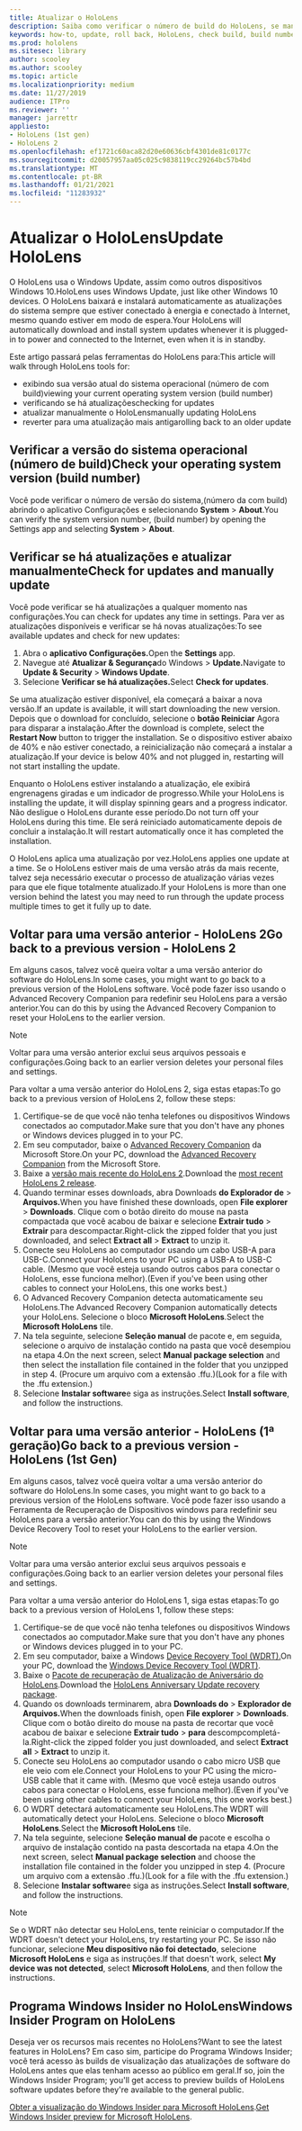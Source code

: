 ```yaml
---
title: Atualizar o HoloLens
description: Saiba como verificar o número de build do HoloLens, se manter atualizado com as atualizações de dispositivo, ingressar no Programa Insiders e reverter as atualizações.
keywords: how-to, update, roll back, HoloLens, check build, build number
ms.prod: hololens
ms.sitesec: library
author: scooley
ms.author: scooley
ms.topic: article
ms.localizationpriority: medium
ms.date: 11/27/2019
audience: ITPro
ms.reviewer: ''
manager: jarrettr
appliesto:
- HoloLens (1st gen)
- HoloLens 2
ms.openlocfilehash: ef1721c60aca82d20e60636cbf4301de81c0177c
ms.sourcegitcommit: d20057957aa05c025c9838119cc29264bc57b4bd
ms.translationtype: MT
ms.contentlocale: pt-BR
ms.lasthandoff: 01/21/2021
ms.locfileid: "11283932"
---
```

# <span data-ttu-id="b7556-104">Atualizar o HoloLens</span><span class="sxs-lookup"><span data-stu-id="b7556-104">Update HoloLens</span></span>

<span data-ttu-id="b7556-105">O HoloLens usa o Windows Update, assim como outros dispositivos Windows 10.</span><span class="sxs-lookup"><span data-stu-id="b7556-105">HoloLens uses Windows Update, just like other Windows 10 devices.</span></span> <span data-ttu-id="b7556-106">O HoloLens baixará e instalará automaticamente as atualizações do sistema sempre que estiver conectado à energia e conectado à Internet, mesmo quando estiver em modo de espera.</span><span class="sxs-lookup"><span data-stu-id="b7556-106">Your HoloLens will automatically download and install system updates whenever it is plugged-in to power and connected to the Internet, even when it is in standby.</span></span>

<span data-ttu-id="b7556-107">Este artigo passará pelas ferramentas do HoloLens para:</span><span class="sxs-lookup"><span data-stu-id="b7556-107">This article will walk through HoloLens tools for:</span></span>

- <span data-ttu-id="b7556-108">exibindo sua versão atual do sistema operacional (número de com build)</span><span class="sxs-lookup"><span data-stu-id="b7556-108">viewing your current operating system version (build number)</span></span>
- <span data-ttu-id="b7556-109">verificando se há atualizações</span><span class="sxs-lookup"><span data-stu-id="b7556-109">checking for updates</span></span>
- <span data-ttu-id="b7556-110">atualizar manualmente o HoloLens</span><span class="sxs-lookup"><span data-stu-id="b7556-110">manually updating HoloLens</span></span>
- <span data-ttu-id="b7556-111">reverter para uma atualização mais antiga</span><span class="sxs-lookup"><span data-stu-id="b7556-111">rolling back to an older update</span></span>

## <span data-ttu-id="b7556-112">Verificar a versão do sistema operacional (número de build)</span><span class="sxs-lookup"><span data-stu-id="b7556-112">Check your operating system version (build number)</span></span>

<span data-ttu-id="b7556-113">Você pode verificar o número de versão do sistema,(número da com build) abrindo o aplicativo Configurações e selecionando **System**  >  **About**.</span><span class="sxs-lookup"><span data-stu-id="b7556-113">You can verify the system version number, (build number) by opening the Settings app and selecting **System** > **About**.</span></span>

## <span data-ttu-id="b7556-114">Verificar se há atualizações e atualizar manualmente</span><span class="sxs-lookup"><span data-stu-id="b7556-114">Check for updates and manually update</span></span>

<span data-ttu-id="b7556-115">Você pode verificar se há atualizações a qualquer momento nas configurações.</span><span class="sxs-lookup"><span data-stu-id="b7556-115">You can check for updates any time in settings.</span></span>  <span data-ttu-id="b7556-116">Para ver as atualizações disponíveis e verificar se há novas atualizações:</span><span class="sxs-lookup"><span data-stu-id="b7556-116">To see available updates and check for new updates:</span></span>

1. <span data-ttu-id="b7556-117">Abra o **aplicativo Configurações.**</span><span class="sxs-lookup"><span data-stu-id="b7556-117">Open the **Settings** app.</span></span>
1. <span data-ttu-id="b7556-118">Navegue até **Atualizar & Segurança**do Windows  >  **Update.**</span><span class="sxs-lookup"><span data-stu-id="b7556-118">Navigate to **Update & Security** > **Windows Update**.</span></span>
1. <span data-ttu-id="b7556-119">Selecione **Verificar se há atualizações.**</span><span class="sxs-lookup"><span data-stu-id="b7556-119">Select **Check for updates**.</span></span>

<span data-ttu-id="b7556-120">Se uma atualização estiver disponível, ela começará a baixar a nova versão.</span><span class="sxs-lookup"><span data-stu-id="b7556-120">If an update is available, it will start downloading the new version.</span></span> <span data-ttu-id="b7556-121">Depois que o download for concluído, selecione o **botão Reiniciar** Agora para disparar a instalação.</span><span class="sxs-lookup"><span data-stu-id="b7556-121">After the download is complete, select the **Restart Now** button to trigger the installation.</span></span> <span data-ttu-id="b7556-122">Se o dispositivo estiver abaixo de 40% e não estiver conectado, a reinicialização não começará a instalar a atualização.</span><span class="sxs-lookup"><span data-stu-id="b7556-122">If your device is below 40% and not plugged in, restarting will not start installing the update.</span></span>

<span data-ttu-id="b7556-123">Enquanto o HoloLens estiver instalando a atualização, ele exibirá engrenagens giradas e um indicador de progresso.</span><span class="sxs-lookup"><span data-stu-id="b7556-123">While your HoloLens is installing the update, it will display spinning gears and a progress indicator.</span></span> <span data-ttu-id="b7556-124">Não desligue o HoloLens durante esse período.</span><span class="sxs-lookup"><span data-stu-id="b7556-124">Do not turn off your HoloLens during this time.</span></span> <span data-ttu-id="b7556-125">Ele será reiniciado automaticamente depois de concluir a instalação.</span><span class="sxs-lookup"><span data-stu-id="b7556-125">It will restart automatically once it has completed the installation.</span></span>

<span data-ttu-id="b7556-126">O HoloLens aplica uma atualização por vez.</span><span class="sxs-lookup"><span data-stu-id="b7556-126">HoloLens applies one update at a time.</span></span>  <span data-ttu-id="b7556-127">Se o HoloLens estiver mais de uma versão atrás da mais recente, talvez seja necessário executar o processo de atualização várias vezes para que ele fique totalmente atualizado.</span><span class="sxs-lookup"><span data-stu-id="b7556-127">If your HoloLens is more than one version behind the latest you may need to run through the update process multiple times to get it fully up to date.</span></span>

## <span data-ttu-id="b7556-128">Voltar para uma versão anterior - HoloLens 2</span><span class="sxs-lookup"><span data-stu-id="b7556-128">Go back to a previous version - HoloLens 2</span></span>

<span data-ttu-id="b7556-129">Em alguns casos, talvez você queira voltar a uma versão anterior do software do HoloLens.</span><span class="sxs-lookup"><span data-stu-id="b7556-129">In some cases, you might want to go back to a previous version of the HoloLens software.</span></span> <span data-ttu-id="b7556-130">Você pode fazer isso usando o Advanced Recovery Companion para redefinir seu HoloLens para a versão anterior.</span><span class="sxs-lookup"><span data-stu-id="b7556-130">You can do this by using the Advanced Recovery Companion to reset your HoloLens to the earlier version.</span></span>

> [!NOTE]
> <span data-ttu-id="b7556-131">Voltar para uma versão anterior exclui seus arquivos pessoais e configurações.</span><span class="sxs-lookup"><span data-stu-id="b7556-131">Going back to an earlier version deletes your personal files and settings.</span></span>

<span data-ttu-id="b7556-132">Para voltar a uma versão anterior do HoloLens 2, siga estas etapas:</span><span class="sxs-lookup"><span data-stu-id="b7556-132">To go back to a previous version of HoloLens 2, follow these steps:</span></span>

1. <span data-ttu-id="b7556-133">Certifique-se de que você não tenha telefones ou dispositivos Windows conectados ao computador.</span><span class="sxs-lookup"><span data-stu-id="b7556-133">Make sure that you don't have any phones or Windows devices plugged in to your PC.</span></span>
1. <span data-ttu-id="b7556-134">Em seu computador, baixe o [Advanced Recovery Companion](https://www.microsoft.com/p/advanced-recovery-companion/9p74z35sfrs8?activetab=pivot:overviewtab) da Microsoft Store.</span><span class="sxs-lookup"><span data-stu-id="b7556-134">On your PC, download the [Advanced Recovery Companion](https://www.microsoft.com/p/advanced-recovery-companion/9p74z35sfrs8?activetab=pivot:overviewtab) from the Microsoft Store.</span></span>
1. <span data-ttu-id="b7556-135">Baixe a [versão mais recente do HoloLens 2](https://aka.ms/hololens2download).</span><span class="sxs-lookup"><span data-stu-id="b7556-135">Download the [most recent HoloLens 2 release](https://aka.ms/hololens2download).</span></span>
1. <span data-ttu-id="b7556-136">Quando terminar esses downloads, abra Downloads **do Explorador de**  >  **Arquivos.**</span><span class="sxs-lookup"><span data-stu-id="b7556-136">When you have finished these downloads, open **File explorer** > **Downloads**.</span></span> <span data-ttu-id="b7556-137">Clique com o botão direito do mouse na pasta compactada que você acabou de baixar e selecione **Extrair tudo** > **Extrair** para descompactar.</span><span class="sxs-lookup"><span data-stu-id="b7556-137">Right-click the zipped folder that you just downloaded, and select **Extract all** > **Extract** to unzip it.</span></span>
1. <span data-ttu-id="b7556-138">Conecte seu HoloLens ao computador usando um cabo USB-A para USB-C.</span><span class="sxs-lookup"><span data-stu-id="b7556-138">Connect your HoloLens to your PC using a USB-A to USB-C cable.</span></span> <span data-ttu-id="b7556-139">(Mesmo que você esteja usando outros cabos para conectar o HoloLens, esse funciona melhor).</span><span class="sxs-lookup"><span data-stu-id="b7556-139">(Even if you've been using other cables to connect your HoloLens, this one works best.)</span></span>
1. <span data-ttu-id="b7556-140">O Advanced Recovery Companion detecta automaticamente seu HoloLens.</span><span class="sxs-lookup"><span data-stu-id="b7556-140">The Advanced Recovery Companion automatically detects your HoloLens.</span></span> <span data-ttu-id="b7556-141">Selecione o bloco **Microsoft HoloLens**.</span><span class="sxs-lookup"><span data-stu-id="b7556-141">Select the **Microsoft HoloLens** tile.</span></span>
1. <span data-ttu-id="b7556-142">Na tela seguinte, selecione **Seleção manual** de pacote e, em seguida, selecione o arquivo de instalação contido na pasta que você desempiou na etapa 4.</span><span class="sxs-lookup"><span data-stu-id="b7556-142">On the next screen, select **Manual package selection** and then select the installation file contained in the folder that you unzipped in step 4.</span></span> <span data-ttu-id="b7556-143">(Procure um arquivo com a extensão .ffu.)</span><span class="sxs-lookup"><span data-stu-id="b7556-143">(Look for a file with the .ffu extension.)</span></span>
1. <span data-ttu-id="b7556-144">Selecione **Instalar software**e siga as instruções.</span><span class="sxs-lookup"><span data-stu-id="b7556-144">Select **Install software**, and follow the instructions.</span></span>

## <span data-ttu-id="b7556-145">Voltar para uma versão anterior - HoloLens (1ª geração)</span><span class="sxs-lookup"><span data-stu-id="b7556-145">Go back to a previous version - HoloLens (1st Gen)</span></span>

<span data-ttu-id="b7556-146">Em alguns casos, talvez você queira voltar a uma versão anterior do software do HoloLens.</span><span class="sxs-lookup"><span data-stu-id="b7556-146">In some cases, you might want to go back to a previous version of the HoloLens software.</span></span> <span data-ttu-id="b7556-147">Você pode fazer isso usando a Ferramenta de Recuperação de Dispositivos windows para redefinir seu HoloLens para a versão anterior.</span><span class="sxs-lookup"><span data-stu-id="b7556-147">You can do this by using the Windows Device Recovery Tool to reset your HoloLens to the earlier version.</span></span>

> [!NOTE]
> <span data-ttu-id="b7556-148">Voltar para uma versão anterior exclui seus arquivos pessoais e configurações.</span><span class="sxs-lookup"><span data-stu-id="b7556-148">Going back to an earlier version deletes your personal files and settings.</span></span>

<span data-ttu-id="b7556-149">Para voltar a uma versão anterior do HoloLens 1, siga estas etapas:</span><span class="sxs-lookup"><span data-stu-id="b7556-149">To go back to a previous version of HoloLens 1, follow these steps:</span></span>

1. <span data-ttu-id="b7556-150">Certifique-se de que você não tenha telefones ou dispositivos Windows conectados ao computador.</span><span class="sxs-lookup"><span data-stu-id="b7556-150">Make sure that you don't have any phones or Windows devices plugged in to your PC.</span></span>
1. <span data-ttu-id="b7556-151">Em seu computador, baixe a Windows [Device Recovery Tool (WDRT).](https://support.microsoft.com/help/12379)</span><span class="sxs-lookup"><span data-stu-id="b7556-151">On your PC, download the [Windows Device Recovery Tool (WDRT)](https://support.microsoft.com/help/12379).</span></span>
1. <span data-ttu-id="b7556-152">Baixe o [Pacote de recuperação de Atualização de Aniversário do HoloLens](https://aka.ms/hololensrecovery).</span><span class="sxs-lookup"><span data-stu-id="b7556-152">Download the [HoloLens Anniversary Update recovery package](https://aka.ms/hololensrecovery).</span></span>
1. <span data-ttu-id="b7556-153">Quando os downloads terminarem, abra **Downloads do**  >  **Explorador de Arquivos.**</span><span class="sxs-lookup"><span data-stu-id="b7556-153">When the downloads finish, open **File explorer** > **Downloads**.</span></span> <span data-ttu-id="b7556-154">Clique com o botão direito do mouse na pasta de recortar que você acabou de baixar e selecione **Extrair tudo**  >  **para** descompcompletá-la.</span><span class="sxs-lookup"><span data-stu-id="b7556-154">Right-click the zipped folder you just downloaded, and select **Extract all** > **Extract** to unzip it.</span></span>
1. <span data-ttu-id="b7556-155">Conecte seu HoloLens ao computador usando o cabo micro USB que ele veio com ele.</span><span class="sxs-lookup"><span data-stu-id="b7556-155">Connect your HoloLens to your PC using the micro-USB cable that it came with.</span></span> <span data-ttu-id="b7556-156">(Mesmo que você esteja usando outros cabos para conectar o HoloLens, esse funciona melhor).</span><span class="sxs-lookup"><span data-stu-id="b7556-156">(Even if you've been using other cables to connect your HoloLens, this one works best.)</span></span>
1. <span data-ttu-id="b7556-157">O WDRT detectará automaticamente seu HoloLens.</span><span class="sxs-lookup"><span data-stu-id="b7556-157">The WDRT will automatically detect your HoloLens.</span></span> <span data-ttu-id="b7556-158">Selecione o bloco **Microsoft HoloLens**.</span><span class="sxs-lookup"><span data-stu-id="b7556-158">Select the **Microsoft HoloLens** tile.</span></span>
1. <span data-ttu-id="b7556-159">Na tela seguinte, selecione **Seleção manual de** pacote e escolha o arquivo de instalação contido na pasta descortada na etapa 4.</span><span class="sxs-lookup"><span data-stu-id="b7556-159">On the next screen, select **Manual package selection** and choose the installation file contained in the folder you unzipped in step 4.</span></span> <span data-ttu-id="b7556-160">(Procure um arquivo com a extensão .ffu.)</span><span class="sxs-lookup"><span data-stu-id="b7556-160">(Look for a file with the .ffu extension.)</span></span>
1. <span data-ttu-id="b7556-161">Selecione **Instalar software**e siga as instruções.</span><span class="sxs-lookup"><span data-stu-id="b7556-161">Select **Install software**, and follow the instructions.</span></span>

> [!NOTE]
> <span data-ttu-id="b7556-162">Se o WDRT não detectar seu HoloLens, tente reiniciar o computador.</span><span class="sxs-lookup"><span data-stu-id="b7556-162">If the WDRT doesn't detect your HoloLens, try restarting your PC.</span></span> <span data-ttu-id="b7556-163">Se isso não funcionar, selecione **Meu dispositivo não foi detectado**, selecione **Microsoft HoloLens** e siga as instruções.</span><span class="sxs-lookup"><span data-stu-id="b7556-163">If that doesn't work, select **My device was not detected**, select **Microsoft HoloLens**, and then follow the instructions.</span></span>

## <span data-ttu-id="b7556-164">Programa Windows Insider no HoloLens</span><span class="sxs-lookup"><span data-stu-id="b7556-164">Windows Insider Program on HoloLens</span></span>

<span data-ttu-id="b7556-165">Deseja ver os recursos mais recentes no HoloLens?</span><span class="sxs-lookup"><span data-stu-id="b7556-165">Want to see the latest features in HoloLens?</span></span>  <span data-ttu-id="b7556-166">Em caso sim, participe do Programa Windows Insider; você terá acesso às builds de visualização das atualizações de software do HoloLens antes que elas tenham acesso ao público em geral.</span><span class="sxs-lookup"><span data-stu-id="b7556-166">If so, join the Windows Insider Program; you'll get access to preview builds of HoloLens software updates before they're available to the general public.</span></span>

<span data-ttu-id="b7556-167">[Obter a visualização do Windows Insider para Microsoft HoloLens](hololens-insider.md).</span><span class="sxs-lookup"><span data-stu-id="b7556-167">[Get Windows Insider preview for Microsoft HoloLens](hololens-insider.md).</span></span>
